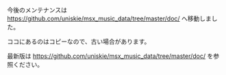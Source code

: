 今後のメンテナンスは
https://github.com/uniskie/msx_music_data/tree/master/doc/ 
へ移動しました。

ココにあるのはコピーなので、古い場合があります。

最新版は
https://github.com/uniskie/msx_music_data/tree/master/doc/ 
を参照ください。
